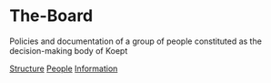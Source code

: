 # The-Board
Policies and documentation of a group of people constituted as the decision-making body of Koept

[Structure](https://github.com/koept/The-Board/blob/master/Structure.md)
[People](https://github.com/koept/The-Board/blob/master/People.md)
[Information](https://github.com/koept/The-Board/blob/master/Information.md)
